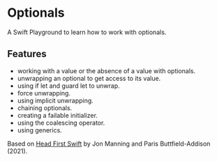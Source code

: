 # Optionals

A Swift Playground to learn how to work with optionals.

## Features

- working with a value or the absence of a value with optionals.
- unwrapping an optional to get access to its value.
- using if let and guard let to unwrap.
- force unwrapping.
- using implicit unwrapping.
- chaining optionals.
- creating a failable initializer.
- using the coalescing operator.
- using generics.

Based on [Head First Swift](https://www.amazon.com/Head-First-Swift-Anthony-Gray/dp/1491922850) by Jon Manning and Paris Buttfield-Addison (2021).
